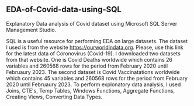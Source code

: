 ## EDA-of-Covid-data-using-SQL
Explanatory Data analysis of Covid dataset using Microsoft SQL Server Management Studio.

SQL is a useful resource for performing EDA on large datasets. 
The dataset I used is from the website https://ourworldindata.org.
Please, use this link for the latest data of Coronovirus (Covid-19).
I downloaded two datasets from that website. 
One is Covid Deaths worldwide which contains 26 variables and 260568 rows for the period from February 2020 until Februaury 2023.
The second dataset is Covid Vaccinatations worldwide which contains 45 variables and 260568 rows for the period from February 2020 until Februaury 2023.
To perform explonatory data analysis, I used Joins, CTE's, Temp Tables, Windows Functions, Aggregate Functions, Creating Views, Converting Data Types.
